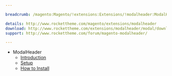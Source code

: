 ```yaml
---

breadcrumb: /magento:Magento/!extensions:Extensions/!modalheader:ModalHeader

details: http://www.rockettheme.com/magento/extensions/modalheader
download: http://www.rockettheme.com/extensions/modalheader/modal/downloads
support: http://www.rockettheme.com/forum/magento-modalheader/

---
```


* ModalHeader
    * [Introduction](INDEX.md)
    * [Setup](INDEX.md#setup)
    * [How to Install](INDEX.md#how-to-install)